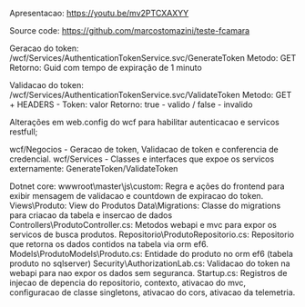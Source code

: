 Apresentacao: https://youtu.be/mv2PTCXAXYY

Source code: https://github.com/marcostomazini/teste-fcamara

Geracao do token: /wcf/Services/AuthenticationTokenService.svc/GenerateToken
Metodo: GET
Retorno: Guid com tempo de expiração de 1 minuto

Validacao do token: /wcf/Services/AuthenticationTokenService.svc/ValidateToken
Metodo: GET + HEADERS - Token: valor
Retorno: true - valido / false - invalido

Alterações em web.config do wcf para habilitar autenticacao e servicos restfull;

wcf/Negocios - Geracao de token, Validacao de token e conferencia de credencial.
wcf/Services - Classes e interfaces que expoe os servicos externamente: GenerateToken/ValidateToken

Dotnet core:
wwwroot\master\js\custom: Regra e ações do frontend para exibir mensagem de validacao e countdown de expiracao do token.
Views\Produto: View do Produtos
Data\Migrations: Classe do migrations para criacao da tabela e insercao de dados
Controllers\ProdutoController.cs: Metodos webapi e mvc para expor os servicos de busca produtos.
Repositorio\ProdutoRepositorio.cs: Repositorio que retorna os dados contidos na tabela via orm ef6.
Models\ProdutoModels\Produto.cs: Entidade do produto no orm ef6 (tabela produto no sqlserver)
Security\AuthorizationLab.cs: Validacao do token na webapi para nao expor os dados sem seguranca.
Startup.cs: Registros de injecao de depencia do repositorio, contexto, ativacao do mvc, configuracao de classe singletons, ativacao do cors, ativacao da telemetria.
